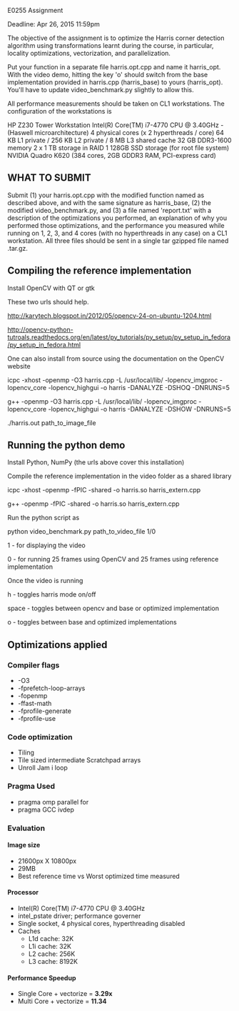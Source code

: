 E0255 Assignment

Deadline: Apr 26, 2015 11:59pm

The objective of the assignment is to optimize the Harris corner 
detection algorithm using transformations learnt during the course, in 
particular, locality optimizations, vectorization, and parallelization.

Put your function in a separate file harris.opt.cpp and name it 
harris_opt.  With the video demo, hitting the key 'o' should switch from 
the base implementation provided in harris.cpp (harris_base) to yours 
(harris_opt).  You'll have to update video_benchmark.py slightly to 
allow this.

All performance measurements should be taken on CL1 workstations. The 
configuration of the workstations is 

HP Z230 Tower Workstation
Intel(R) Core(TM) i7-4770 CPU @ 3.40GHz - (Haswell microarchitecture)
4 physical cores  (x 2 hyperthreads / core)
64 KB L1 private / 256 KB L2 private / 8 MB L3 shared cache
32 GB DDR3-1600 memory
2 x 1 TB storage in RAID 1
128GB SSD storage (for root file system)
NVIDIA Quadro K620 (384 cores, 2GB GDDR3 RAM, PCI-express card) 


WHAT TO SUBMIT
---------------
Submit (1) your harris.opt.cpp with the modified function named as 
described above, and with the same signature as harris_base, (2) the 
modified video_benchmark.py, and (3) a file named 'report.txt' with a 
description of the optimizations you performed, an explanation of why 
you performed those optimizations, and the performance you measured 
while running on 1, 2, 3, and 4 cores (with no hyperthreads in any case) 
on a CL1 workstation. All three files should be sent in a single tar 
gzipped file named <your name>.tar.gz. 


Compiling the reference implementation
--------------------------------------
Install OpenCV with QT or gtk

These two urls should help. 

http://karytech.blogspot.in/2012/05/opencv-24-on-ubuntu-1204.html

http://opencv-python-tutroals.readthedocs.org/en/latest/py_tutorials/py_setup/py_setup_in_fedora/py_setup_in_fedora.html

One can also install from source using the documentation on the OpenCV website

icpc -xhost -openmp -O3 harris.cpp -L /usr/local/lib/ -lopencv_imgproc -lopencv_core -lopencv_highgui -o harris -DANALYZE -DSHOQ -DNRUNS=5

g++ -openmp -O3 harris.cpp -L /usr/local/lib/ -lopencv_imgproc -lopencv_core -lopencv_highgui -o harris -DANALYZE -DSHOW -DNRUNS=5

./harris.out path_to_image_file

Running the python demo
-----------------------
Install Python, NumPy (the urls above cover this installation) 

Compile the reference implementation in the video folder as a shared library

icpc -xhost -openmp -fPIC -shared -o harris.so harris_extern.cpp

g++ -openmp -fPIC -shared -o harris.so harris_extern.cpp

Run the python script as

python video_benchmark.py path_to_video_file 1/0

1 - for displaying the video

0 - for running 25 frames using OpenCV and 25 frames using reference implementation

Once the video is running
 
h - toggles harris mode on/off

space - toggles between opencv and base or optimized implementation

o - toggles between base and optimized implementations

## Optimizations applied
### Compiler flags
* -O3 
* -fprefetch-loop-arrays
* -fopenmp
* -ffast-math
* -fprofile-generate
* -fprofile-use

### Code optimization
* Tiling 
* Tile sized intermediate Scratchpad arrays 
* Unroll Jam i loop

### Pragma Used
* pragma omp parallel for
* pragma GCC ivdep

### Evaluation
#### Image size
* 21600px X 10800px
* 29MB
* Best reference time vs Worst optimized time measured

#### Processor
* Intel(R) Core(TM) i7-4770 CPU @ 3.40GHz
* intel_pstate driver; performance governer
* Single socket, 4 physical cores, hyperthreading disabled
* Caches 
    * L1d cache:             32K
    * L1i cache:             32K
    * L2 cache:              256K
    * L3 cache:              8192K

#### Performance Speedup
* Single Core + vectorize = **3.29x**
* Multi Core + vectorize = **11.34**

